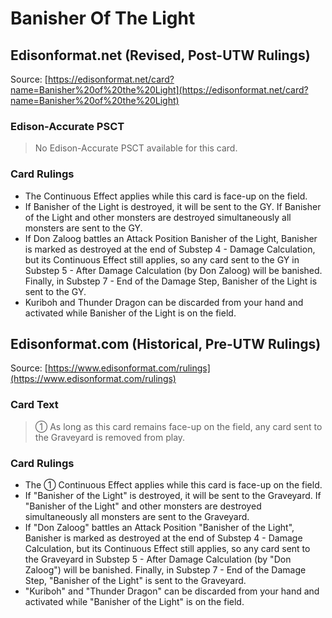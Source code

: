 # Banisher Of The Light

## Edisonformat.net (Revised, Post-UTW Rulings)

Source: [https://edisonformat.net/card?name=Banisher%20of%20the%20Light](https://edisonformat.net/card?name=Banisher%20of%20the%20Light)

### Edison-Accurate PSCT

> No Edison-Accurate PSCT available for this card.

### Card Rulings

*   The Continuous Effect applies while this card is face-up on the field.
*   If Banisher of the Light is destroyed, it will be sent to the GY. If Banisher of the Light and other monsters are destroyed simultaneously all monsters are sent to the GY.
*   If Don Zaloog battles an Attack Position Banisher of the Light, Banisher is marked as destroyed at the end of Substep 4 - Damage Calculation, but its Continuous Effect still applies, so any card sent to the GY in Substep 5 - After Damage Calculation (by Don Zaloog) will be banished. Finally, in Substep 7 - End of the Damage Step, Banisher of the Light is sent to the GY.
*   Kuriboh and Thunder Dragon can be discarded from your hand and activated while Banisher of the Light is on the field.


## Edisonformat.com (Historical, Pre-UTW Rulings)

Source: [https://www.edisonformat.com/rulings](https://www.edisonformat.com/rulings)

### Card Text

> ① As long as this card remains face-up on the field, any card sent to the Graveyard is removed from play.

### Card Rulings

*   The ① Continuous Effect applies while this card is face-up on the field.
*   If "Banisher of the Light" is destroyed, it will be sent to the Graveyard. If "Banisher of the Light" and other monsters are destroyed simultaneously all monsters are sent to the Graveyard.
*   If "Don Zaloog" battles an Attack Position "Banisher of the Light", Banisher is marked as destroyed at the end of Substep 4 - Damage Calculation, but its Continuous Effect still applies, so any card sent to the Graveyard in Substep 5 - After Damage Calculation (by "Don Zaloog") will be banished. Finally, in Substep 7 - End of the Damage Step, "Banisher of the Light" is sent to the Graveyard.
*   "Kuriboh" and "Thunder Dragon" can be discarded from your hand and activated while "Banisher of the Light" is on the field.


